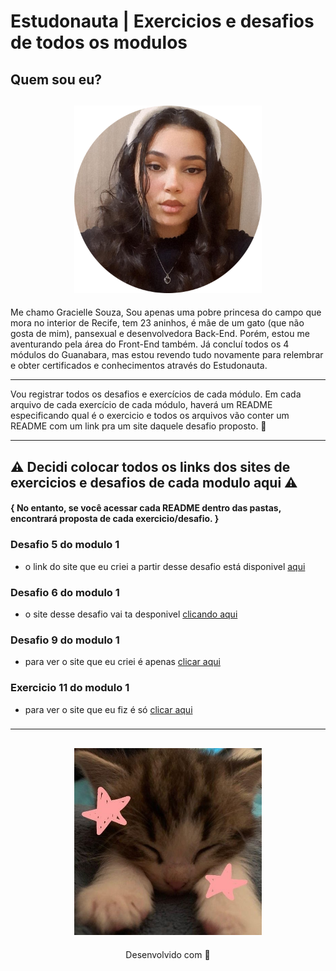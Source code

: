 # Estudonauta | Exercicios e desafios de todos os modulos 

## Quem sou eu?

<h2 align="center">
  <img src="img/eu.png" width="300">
</h2>

Me chamo Gracielle Souza, Sou apenas uma pobre princesa do campo que mora no interior de Recife, tem 23 aninhos, é mãe de um gato (que não gosta de mim), pansexual e desenvolvedora Back-End. Porém, estou me aventurando pela área do Front-End também. Já concluí todos os 4 módulos do Guanabara, mas estou revendo tudo novamente para relembrar e obter certificados e conhecimentos através do Estudonauta.

---

Vou registrar todos os desafios e exercícios de cada módulo. Em cada arquivo de cada exercício de cada módulo, haverá um README especificando qual é o exercicio e todos os arquivos vão conter um README com um link pra um site daquele desafio proposto. 🧡

---
## ⚠️ Decidi colocar todos os links dos sites de exercicios e desafios de cada modulo aqui ⚠️

#### { No entanto, se você acessar cada README dentro das pastas, encontrará proposta de cada exercicio/desafio. }

### Desafio 5 do modulo 1
- o link do site que eu criei a partir desse desafio está disponivel [aqui](https://apresentacao-midias.netlify.app/)
  
### Desafio 6 do modulo 1
- o site desse desafio vai ta desponivel [ clicando aqui](https://tags-html.netlify.app/)

### Desafio 9 do modulo 1
- para ver o site que eu criei é apenas [clicar aqui](https://videos-legais.netlify.app/)

### Exercicio 11 do modulo 1
- para ver o site que eu fiz é só [clicar aqui](https://estudonauta-musica.netlify.app/)

###


---
<h2 align="center">
  <img src="img/catzinho.jpg" width="300">
</h2>
<p align="center">
Desenvolvido com 🧡
</p>